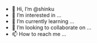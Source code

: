 - 👋 Hi, I’m @shinku
- 👀 I’m interested in ...
- 🌱 I’m currently learning ...
- 💞️ I’m looking to collaborate on ...
- 📫 How to reach me ...

<!---
shinku/shinku is a ✨ special ✨ repository because its `README.md` (this file) appears on your GitHub profile.
You can click the Preview link to take a look at your changes.
--->
